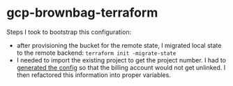 # gcp-brownbag-terraform

Steps I took to bootstrap this configuration:

- after provisioning the bucket for the remote state, I migrated local state to the remote backend: `terraform init -migrate-state`
- I needed to import the existing project to get the project number. I had to [generated the config](https://developer.hashicorp.com/terraform/language/import/generating-configuration) so that the billing account would not get unlinked. I then refactored this information into proper variables.
